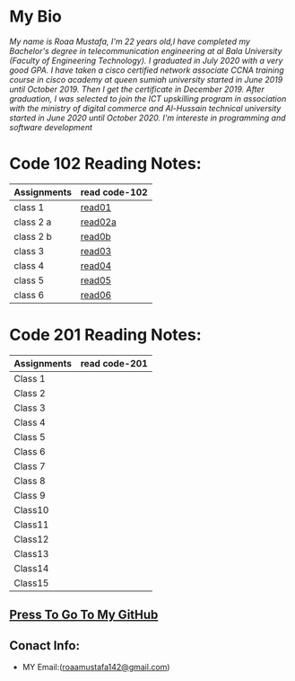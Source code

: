 

#  My Bio
*My name is Roaa Mustafa, I'm 22 years old,I have completed my Bachelor's degree in telecommunication engineering at al Bala University (Faculty of Engineering Technology).
I graduated in July 2020 with a very good GPA.
I have taken a cisco certified network associate CCNA training course in cisco academy at queen sumiah university started in June 2019 until October 2019. Then I get the certificate in December 2019.
After graduation, I was selected to join the ICT upskilling program in association with the ministry of digital commerce and Al-Hussain technical university started in June 2020 until October 2020.
I'm intereste in programming and software development*
# Code 102 Reading Notes:
|Assignments |     read code-102    |
|----------- | ---------------------|
|class 1     | [read01](read01.md)  |
|class 2 a   | [read02a](read02a.md)|
|class 2 b   | [read0b](read02b.md) |
|class 3     | [read03](read03.md)  |
|class 4     | [read04](read04.md)  |
|class 5     | [read05](read05.md)  |
|class 6     | [read06](read06.md)  |

# Code 201 Reading Notes:
|Assignments |     read code-201    |
|----------- | ---------------------|
|  Class 1   |                      |
|  Class 2   |                      |
|  Class 3   |                      |
|  Class 4   |                      |
|  Class 5   |                      |
|  Class 6   |                      |
|  Class 7   |                      |
|  Class 8   |                      |
|  Class 9   |                      |
|  Class10   |                      |
|  Class11   |                      |
|  Class12   |                      |
|  Class13   |                      |
|  Class14   |                      |
|  Class15   |                      |

## [Press To Go To My GitHub](https://github.com/RoaaMustafa)

## Conact Info:
* MY Email:(roaamustafa142@gmail.com)


